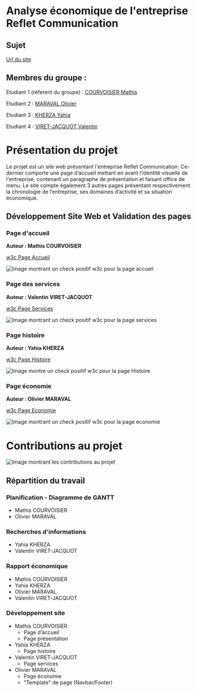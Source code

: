 # Analyse économique de l'entreprise Reflet Communication
## Sujet
[Url du site](https://mrvolive.github.io/sae1_05-06/)

## Membres du groupe :
Etudiant 1 (réferent du groupe) : [COURVOISIER Mathis](mailto:mathis.courvoisier@edu.univ-fcomte.fr?subject=SAE_1_05_06)


Etudiant 2 : [MARAVAL Olivier](mailto:olivier.maraval@edu.univ-fcomte.fr?subject=SAE_1_05_06)


Etudiant 3 : [KHERZA Yahia](mailto:yahia.kherza@edu.univ-fcomte.fr?subject=SAE_1_05_06)


Etudiant 4 : [VIRET-JACQUOT Valentin](mailto:valentin.viret-jacquot@edu.univ-fcomte.fr?subject=SAE_1_05_06)

# Présentation du projet

Le projet est un site web présentant l'entreprise Reflet Communication. Ce-dernier comporte 
une page d’accueil mettant en avant l’identité visuelle de l'entreprise, contenant un 
paragraphe de présentation et faisant office de menu.
Le site compte également 3 autres pages présentant respectivement la chronologie de
l’entreprise, ses domaines d’activité et sa situation économique.

## Développement Site Web et Validation des pages

### Page d'accueil

**Auteur : Mathis COURVOISIER**  

[w3c Page Accueil](https://validator.w3.org/nu/?doc=https%3A%2F%2Fmrvolive.github.io%2Fsae1_05-06%2F)

![Image montrant un check positif w3c pour la page accueil](https://raw.githubusercontent.com/mrvolive/sae1.05-06/main/w3c/w3c_index.png)

### Page des services

**Auteur : Valentin VIRET-JACQUOT**  

[w3c Page Services](https://validator.w3.org/nu/?doc=https%3A%2F%2Fmrvolive.github.io%2Fsae1_05-06%2Fservices.html)

![Image montrant un check positif w3c pour la page services](https://raw.githubusercontent.com/mrvolive/sae1.05-06/main/w3c/w3c_services.png)

### Page histoire

**Auteur : Yahia KHERZA**  

[w3c Page Histoire](https://validator.w3.org/nu/?doc=https%3A%2F%2Fmrvolive.github.io%2Fsae1_05-06%2Fhistoire.html)

![Image montre un check positif w3c pour la page Histoire](https://raw.githubusercontent.com/mrvolive/sae1.05-06/main/w3c/w3c_economie.png)

### Page économie

**Auteur : Olivier MARAVAL**  

[w3c Page Economie](https://validator.w3.org/nu/?doc=https%3A%2F%2Fmrvolive.github.io%2Fsae1_05-06%2Feconomie.html)

![Image montrant un check positif w3c pour la page économie](https://raw.githubusercontent.com/mrvolive/sae1.05-06/main/w3c/w3c_economie.png)

# Contributions au projet

![Image montrant les contributions au projet](https://raw.githubusercontent.com/mrvolive/sae1.05-06/main/w3c/contributions.png)

## Répartition du travail

### Planification - Diagramme de GANTT

- Mathis COURVOISIER
- Olivier MARAVAL

### Recherches d'informations

- Yahia KHERZA
- Valentin VIRET-JACQUOT


### Rapport économique

- Mathis COURVOISIER
- Yahia KHERZA
- Olivier MARAVAL
- Valentin VIRET-JACQUOT

### Développement site

- Mathis COURVOISIER
  - Page d’accueil
  - Page présentation
- Yahia KHERZA
  - Page histoire
- Valentin VIRET-JACQUOT
  - Page services
- Olivier MARAVAL
  - Page économie
  - "Template" de page (Navbar/Footer)
